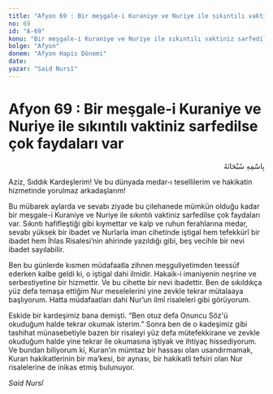 ```yaml
---
title: "Afyon 69 : Bir meşgale-i Kuraniye ve Nuriye ile sıkıntılı vaktiniz sarfedilse çok faydaları var"
no: 69
id: "A-69"
konu: "Bir meşgale-i Kuraniye ve Nuriye ile sıkıntılı vaktiniz sarfedilse çok faydaları var"
bolge: "Afyon"
donem: "Afyon Hapis Dönemi"
date: 
yazar: "Said Nursî"
---
```


# Afyon 69 : Bir meşgale-i Kuraniye ve Nuriye ile sıkıntılı vaktiniz sarfedilse çok faydaları var

<p class="arabic" dir="rtl" title="Meal: “Her türlü noksan sıfatlardan yüce olan Allah’ın adıyla.”">بِاسْمِهِ سُبْحَانَهُ</p>

Aziz, Sıddık Kardeşlerim! Ve bu dünyada medar-ı tesellilerim ve hakikatin hizmetinde yorulmaz arkadaşlarım!

Bu mübarek aylarda ve sevabı ziyade bu çilehanede mümkün olduğu kadar bir meşgale-i Kuraniye ve Nuriye ile sıkıntılı vaktiniz sarfedilse çok faydaları var. Sıkıntı hafifleştiği gibi kıymettar ve kalp ve ruhun ferahlarına medar, sevabı yüksek bir ibadet ve Nurlarla iman cihetinde iştigal hem tefekkürî bir ibadet hem İhlas Risalesi’nin ahirinde yazıldığı gibi, beş vecihle bir nevi ibadet sayılabilir.

Ben bu günlerde kısmen müdafaatla zihnen meşguliyetimden teessüf ederken kalbe geldi ki, o iştigal dahi ilmidir. Hakaik-i imaniyenin neşrine ve serbestiyetine bir hizmettir. Ve bu cihette bir nevi ibadettir. Ben de sıkıldıkça yüz defa temaşa ettiğim Nur meselelerini yine zevkle tekrar mütalaaya başlıyorum. Hatta müdafaatları dahi Nur’un ilmî risaleleri gibi görüyorum.

Eskide bir kardeşimiz bana demişti. “Ben otuz defa Onuncu Söz'ü okuduğum halde tekrar okumak isterim.” Sonra ben de o kadeşimiz gibi tashihat münasebetiyle bazen bir risaleyi yüz defa mütefekkirane ve zevkle okuduğum halde yine tekrar ile okumasına iştiyak ve ihtiyaç hissediyorum. Ve bundan biliyorum ki, Kuran’ın mümtaz bir hassası olan usandırmamak, Kuran hakikatlerinin bir ma’kesi, bir aynası, bir hakikatli tefsiri olan Nur risalelerine de inikas etmiş bulunuyor.

*Said Nursî*
